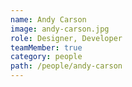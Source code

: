 ```yaml
---
name: Andy Carson
image: andy-carson.jpg
role: Designer, Developer
teamMember: true
category: people
path: /people/andy-carson
---
```


